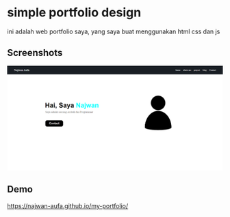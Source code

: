
# simple portfolio design

ini adalah web portfolio saya, yang saya buat menggunakan html css dan js



## Screenshots

![App Screenshot](gambar/priv-project.png)


## Demo

https://najwan-aufa.github.io/my-portfolio/
